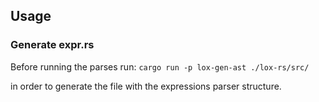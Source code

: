 ## Usage

### Generate expr.rs

Before running the parses run:
`cargo run -p lox-gen-ast ./lox-rs/src/`

in order to generate the file with the expressions parser structure.